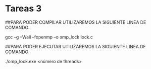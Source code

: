 # Tareas 3

##PARA PODER COMPILAR UTILIZAREMOS LA SIGUIENTE LINEA DE COMANDO:

gcc –g –Wall –fopenmp –o omp_lock lock.c

##PARA PODER EJECUTAR UTILIZAREMOS LA SIGUIENTE LINEA DE COMANDO:

./omp_lock.exe <número de threads>